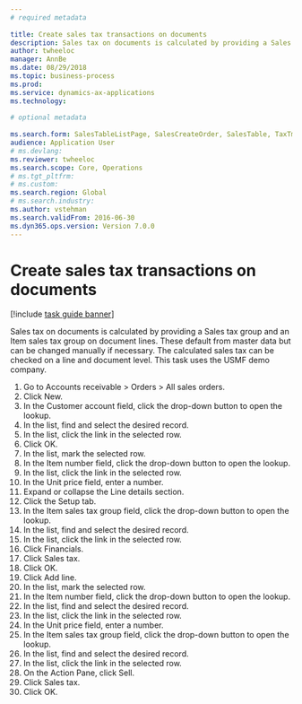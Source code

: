 ```yaml
--- 
# required metadata 
 
title: Create sales tax transactions on documents
description: Sales tax on documents is calculated by providing a Sales tax group and an Item sales tax group on document lines. 
author: twheeloc
manager: AnnBe 
ms.date: 08/29/2018
ms.topic: business-process 
ms.prod:  
ms.service: dynamics-ax-applications 
ms.technology:  
 
# optional metadata 
 
ms.search.form: SalesTableListPage, SalesCreateOrder, SalesTable, TaxTmpWorkTrans   
audience: Application User 
# ms.devlang:  
ms.reviewer: twheeloc
ms.search.scope: Core, Operations 
# ms.tgt_pltfrm:  
# ms.custom:  
ms.search.region: Global
# ms.search.industry: 
ms.author: vstehman
ms.search.validFrom: 2016-06-30 
ms.dyn365.ops.version: Version 7.0.0 
---
```

# Create sales tax transactions on documents

[!include [task guide banner](../../includes/task-guide-banner.md)]

Sales tax on documents is calculated by providing a Sales tax group and an Item sales tax group on document lines. These default from master data but can be changed manually if necessary. The calculated sales tax can be checked on a line and document level. This task uses the USMF demo company.

1. Go to Accounts receivable > Orders > All sales orders.
2. Click New.
3. In the Customer account field, click the drop-down button to open the lookup.
4. In the list, find and select the desired record.
5. In the list, click the link in the selected row.
6. Click OK.
7. In the list, mark the selected row.
8. In the Item number field, click the drop-down button to open the lookup.
9. In the list, click the link in the selected row.
10. In the Unit price field, enter a number.
11. Expand or collapse the Line details section.
12. Click the Setup tab.
13. In the Item sales tax group field, click the drop-down button to open the lookup.
14. In the list, find and select the desired record.
15. In the list, click the link in the selected row.
16. Click Financials.
17. Click Sales tax.
18. Click OK.
19. Click Add line.
20. In the list, mark the selected row.
21. In the Item number field, click the drop-down button to open the lookup.
22. In the list, find and select the desired record.
23. In the list, click the link in the selected row.
24. In the Unit price field, enter a number.
25. In the Item sales tax group field, click the drop-down button to open the lookup.
26. In the list, find and select the desired record.
27. In the list, click the link in the selected row.
28. On the Action Pane, click Sell.
29. Click Sales tax.
30. Click OK.

